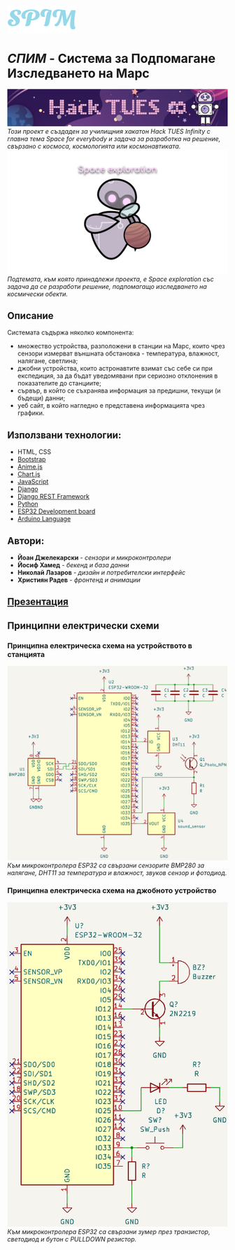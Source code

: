 ![spim](png/Asset_1.png)
# *СПИМ* - Система за Подпомагане Изследването на Марс
![hacktues](png/header2b.png)
*Този проект е създаден за училищния хакатон Hack TUES Infinity
с главна тема Space for everybody и задача за разработка на решение,
свързано с космоса, космологията или космонавтиката.*
![space exploration](png/spex.png)
*Подтемата, към която принадлежи проекта, е Space exploration със задача
да се разработи решение, подпомагащо изследването на космически обекти.*
## Описание
Системата съдържа няколко компонента:
* множество устройства, разположени в станции на Марс, които чрез сензори измерват външната обстановка - температура, влажност, налягане, светлина;
* джобни устройства, които астронавтите взимат със себе си при експедиция, за да бъдат уведомявани при сериозно отклонения в показателите до станциите;
* сървър, в който се съхранява информация за предишни, текущи (и бъдещи) данни;
* уеб сайт, в който нагледно е представена информацията чрез графики.
## Използвани технологии: 
* HTML, CSS
* [Bootstrap](https://getbootstrap.com/)
* [Anime.js](https://animejs.com/)
* [Chart.js](https://www.chartjs.org/)
* [JavaScript](https://www.javascript.com/)
* [Django](https://www.djangoproject.com/)
* [Django REST Framework](https://www.django-rest-framework.org/)
* [Python](https://www.python.org/)
* [ESP32 Development board](https://www.espressif.com/en/products/socs/esp32)
* [Arduino Language](https://www.arduino.cc/reference/en/)
## Автори:
* **Йоан Джелекарски** - *сензори и микроконтролери* 
* **Йосиф Хамед** - *бекенд и база данни*
* **Николай Лазаров** - *дизайн и потребителски интерфейс*
* **Християн Радев** - *фронтенд и анимации*
## [Презентация](https://docs.google.com/presentation/d/1-_eLe12qtFBJGbpQQPaEt_KGXbQLcmcE52BXi8JRKOY/edit?usp=sharing)
## Принципни електрически схеми
### Принципна електрическа схема на устройството в станцията
![station_scheme](png/station.png)
*Към микроконтролера ESP32 са свързани сензорите BMP280 за налягане, DHT11 за температура и влажност, звуков сензор и фотодиод.*
### Принципна електрическа схема на джобното устройство
![mobile_scheme](png/mobile.png)
*Към микроконтролера ESP32 са свързани зумер през транзистор, светодиод и бутон с PULLDOWN резистор.*
